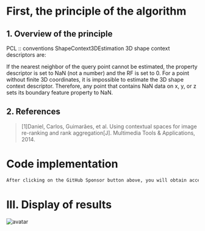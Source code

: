 #  First, the principle of the algorithm 

##  1. Overview of the principle 

PCL :: conventions ShapeContext3DEstimation 3D shape context descriptors are:

If the nearest neighbor of the query point cannot be estimated, the property descriptor is set to NaN (not a number) and the RF is set to 0. For a point without finite 3D coordinates, it is impossible to estimate the 3D shape context descriptor. Therefore, any point that contains NaN data on x, y, or z sets its boundary feature property to NaN. 

##  2. References 

>  [1]Daniel, Carlos, Guimarães, et al. Using contextual spaces for image re-ranking and rank aggregation[J]. Multimedia Tools & Applications, 2014. 

#  Code implementation 

  ```python  
After clicking on the GitHub Sponsor button above, you will obtain access permissions to my private code repository ( https://github.com/slowlon/my_code_bar ) to view this blog code. By searching the code number of this blog, you can find the code you need, code number is: 2024020309574249171
  ```  
#  III. Display of results 

 ![avatar]( 20210227165238604.png) 

